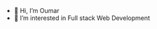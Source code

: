 - 👋 Hi, I’m Oumar
- 👀 I’m interested in Full stack Web Development

<!---
oumar-s/oumar-s is a ✨ special ✨ repository because its `README.md` (this file) appears on your GitHub profile.
You can click the Preview link to take a look at your changes.
--->
